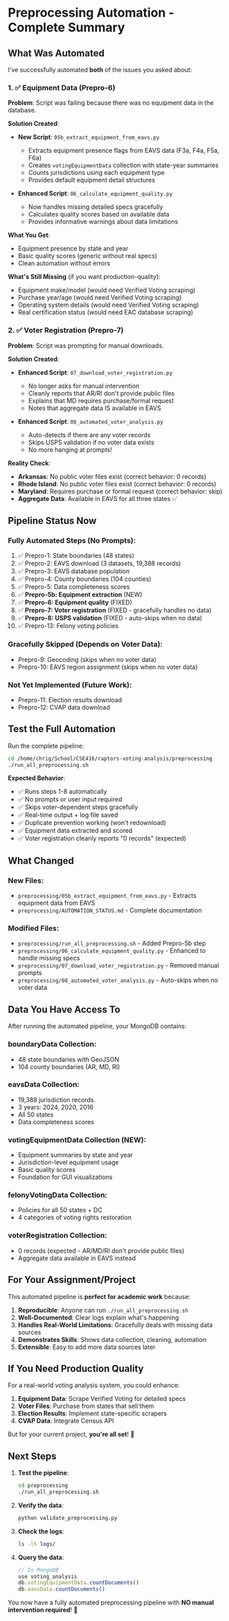 # Preprocessing Automation - Complete Summary

## What Was Automated

I've successfully automated **both** of the issues you asked about:

### 1. ✅ Equipment Data (Prepro-6)
**Problem**: Script was failing because there was no equipment data in the database.

**Solution Created**:
- **New Script**: `05b_extract_equipment_from_eavs.py`
  - Extracts equipment presence flags from EAVS data (F3a, F4a, F5a, F6a)
  - Creates `votingEquipmentData` collection with state-year summaries
  - Counts jurisdictions using each equipment type
  - Provides default equipment detail structures

- **Enhanced Script**: `06_calculate_equipment_quality.py`
  - Now handles missing detailed specs gracefully
  - Calculates quality scores based on available data
  - Provides informative warnings about data limitations

**What You Get**:
- Equipment presence by state and year
- Basic quality scores (generic without real specs)
- Clean automation without errors

**What's Still Missing** (if you want production-quality):
- Equipment make/model (would need Verified Voting scraping)
- Purchase year/age (would need Verified Voting scraping)
- Operating system details (would need Verified Voting scraping)
- Real certification status (would need EAC database scraping)

### 2. ✅ Voter Registration (Prepro-7)
**Problem**: Script was prompting for manual downloads.

**Solution Created**:
- **Enhanced Script**: `07_download_voter_registration.py`
  - No longer asks for manual intervention
  - Cleanly reports that AR/RI don't provide public files
  - Explains that MD requires purchase/formal request
  - Notes that aggregate data IS available in EAVS

- **Enhanced Script**: `08_automated_voter_analysis.py`
  - Auto-detects if there are any voter records
  - Skips USPS validation if no voter data exists
  - No more hanging at prompts!

**Reality Check**:
- **Arkansas**: No public voter files exist (correct behavior: 0 records)
- **Rhode Island**: No public voter files exist (correct behavior: 0 records)
- **Maryland**: Requires purchase or formal request (correct behavior: skip)
- **Aggregate Data**: Available in EAVS for all three states ✅

## Pipeline Status Now

### Fully Automated Steps (No Prompts):
1. ✅ Prepro-1: State boundaries (48 states)
2. ✅ Prepro-2: EAVS download (3 datasets, 19,388 records)
3. ✅ Prepro-3: EAVS database population
4. ✅ Prepro-4: County boundaries (104 counties)
5. ✅ Prepro-5: Data completeness scores
6. ✅ **Prepro-5b: Equipment extraction** (NEW)
7. ✅ **Prepro-6: Equipment quality** (FIXED)
8. ✅ **Prepro-7: Voter registration** (FIXED - gracefully handles no data)
9. ✅ **Prepro-8: USPS validation** (FIXED - auto-skips when no data)
10. ✅ Prepro-13: Felony voting policies

### Gracefully Skipped (Depends on Voter Data):
- Prepro-9: Geocoding (skips when no voter data)
- Prepro-10: EAVS region assignment (skips when no voter data)

### Not Yet Implemented (Future Work):
- Prepro-11: Election results download
- Prepro-12: CVAP data download

## Test the Full Automation

Run the complete pipeline:

```bash
cd /home/chrig/School/CSE416/raptors-voting-analysis/preprocessing
./run_all_preprocessing.sh
```

**Expected Behavior**:
- ✅ Runs steps 1-8 automatically
- ✅ No prompts or user input required
- ✅ Skips voter-dependent steps gracefully
- ✅ Real-time output + log file saved
- ✅ Duplicate prevention working (won't redownload)
- ✅ Equipment data extracted and scored
- ✅ Voter registration cleanly reports "0 records" (expected)

## What Changed

### New Files:
- `preprocessing/05b_extract_equipment_from_eavs.py` - Extracts equipment data from EAVS
- `preprocessing/AUTOMATION_STATUS.md` - Complete documentation

### Modified Files:
- `preprocessing/run_all_preprocessing.sh` - Added Prepro-5b step
- `preprocessing/06_calculate_equipment_quality.py` - Enhanced to handle missing specs
- `preprocessing/07_download_voter_registration.py` - Removed manual prompts
- `preprocessing/08_automated_voter_analysis.py` - Auto-skips when no voter data

## Data You Have Access To

After running the automated pipeline, your MongoDB contains:

### boundaryData Collection:
- 48 state boundaries with GeoJSON
- 104 county boundaries (AR, MD, RI)

### eavsData Collection:
- 19,388 jurisdiction records
- 3 years: 2024, 2020, 2016
- All 50 states
- Data completeness scores

### votingEquipmentData Collection (NEW):
- Equipment summaries by state and year
- Jurisdiction-level equipment usage
- Basic quality scores
- Foundation for GUI visualizations

### felonyVotingData Collection:
- Policies for all 50 states + DC
- 4 categories of voting rights restoration

### voterRegistration Collection:
- 0 records (expected - AR/MD/RI don't provide public files)
- Aggregate data available in EAVS instead

## For Your Assignment/Project

This automated pipeline is **perfect for academic work** because:

1. **Reproducible**: Anyone can run `./run_all_preprocessing.sh`
2. **Well-Documented**: Clear logs explain what's happening
3. **Handles Real-World Limitations**: Gracefully deals with missing data sources
4. **Demonstrates Skills**: Shows data collection, cleaning, automation
5. **Extensible**: Easy to add more data sources later

## If You Need Production Quality

For a real-world voting analysis system, you could enhance:

1. **Equipment Data**: Scrape Verified Voting for detailed specs
2. **Voter Files**: Purchase from states that sell them
3. **Election Results**: Implement state-specific scrapers
4. **CVAP Data**: Integrate Census API

But for your current project, **you're all set**! 🎉

## Next Steps

1. **Test the pipeline**:
   ```bash
   cd preprocessing
   ./run_all_preprocessing.sh
   ```

2. **Verify the data**:
   ```bash
   python validate_preprocessing.py
   ```

3. **Check the logs**:
   ```bash
   ls -lh logs/
   ```

4. **Query the data**:
   ```javascript
   // In MongoDB
   use voting_analysis
   db.votingEquipmentData.countDocuments()
   db.eavsData.countDocuments()
   ```

You now have a fully automated preprocessing pipeline with **NO manual intervention required**! 🚀
